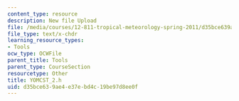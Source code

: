 ```yaml
---
content_type: resource
description: New file Upload
file: /media/courses/12-811-tropical-meteorology-spring-2011/d35bce639ae4e37ebd4c19be97d8ee0f_YOMCST_2.h
file_type: text/x-chdr
learning_resource_types:
- Tools
ocw_type: OCWFile
parent_title: Tools
parent_type: CourseSection
resourcetype: Other
title: YOMCST_2.h
uid: d35bce63-9ae4-e37e-bd4c-19be97d8ee0f
---
```

